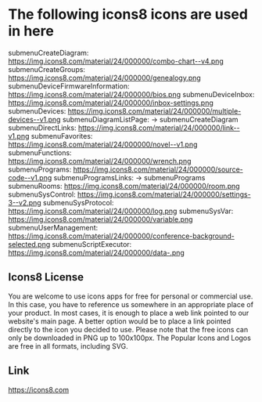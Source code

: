 # The following icons8 icons are used in here

submenuCreateDiagram:                 <https://img.icons8.com/material/24/000000/combo-chart--v4.png>
submenuCreateGroups:                  <https://img.icons8.com/material/24/000000/genealogy.png>
submenuDeviceFirmwareInformation:     <https://img.icons8.com/material/24/000000/bios.png>
submenuDeviceInbox:                   <https://img.icons8.com/material/24/000000/inbox-settings.png>
submenuDevices:                       <https://img.icons8.com/material/24/000000/multiple-devices--v1.png>
submenuDiagramListPage:               -> submenuCreateDiagram
submenuDirectLinks:                   <https://img.icons8.com/material/24/000000/link--v1.png>
submenuFavorites:                     <https://img.icons8.com/material/24/000000/novel--v1.png>
submenuFunctions:                     <https://img.icons8.com/material/24/000000/wrench.png>
submenuPrograms:                      <https://img.icons8.com/material/24/000000/source-code--v1.png>
submenuProgramsLinks:                 -> submenuPrograms
submenuRooms:                         <https://img.icons8.com/material/24/000000/room.png>
submenuSysControl:                    <https://img.icons8.com/material/24/000000/settings-3--v2.png>
submenuSysProtocol:                   <https://img.icons8.com/material/24/000000/log.png>
submenuSysVar:                        <https://img.icons8.com/material/24/000000/variable.png>
submenuUserManagement:                <https://img.icons8.com/material/24/000000/conference-background-selected.png>
submenuScriptExecutor:                <https://img.icons8.com/material/24/000000/data-.png>

## Icons8 License

You are welcome to use icons apps for free for personal or commercial use. In this case, you have to reference us
somewhere in an appropriate place of your product. In most cases, it is enough to place a web link pointed to our
website's main page. A better option would be to place a link pointed directly to the icon you decided to use.
Please note that the free icons can only be downloaded in PNG up to 100x100px. The Popular Icons and Logos are
free in all formats, including SVG.

## Link

<https://icons8.com>
